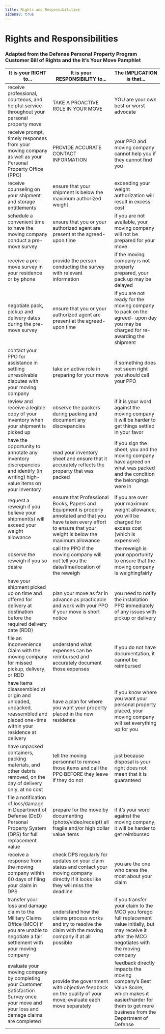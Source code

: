 ```yaml
---
title: Rights and Responsibilities
sidenav: true
---
```


# Rights and Responsibilities
### Adapted from the Defense Personal Property Program Customer Bill of Rights and the It’s Your Move Pamphlet

| It is your RIGHT to...                                                                                                                            | It is your RESPONSIBILITY to...                                                                                                                                           | The IMPLICATION is that...                                                                                                                                 |
|---------------------------------------------------------------------------------------------------------------------------------------------------|---------------------------------------------------------------------------------------------------------------------------------------------------------------------------|------------------------------------------------------------------------------------------------------------------------------------------------------------|
| receive professional, courteous, and helpful service throughout your personal property move                                                       | TAKE A PROACTIVE ROLE IN YOUR MOVE                                                                                                                                        | YOU are your own best or worst advocate                                                                                                                    |
| receive prompt, timely responses from your moving company as well as your Personal Property Office (PPO)                                          | PROVIDE ACCURATE CONTACT INFORMATION                                                                                                                                      | your PPO and moving company cannot help you if they cannot find you                                                                                        |
| receive counseling on your shipment and storage entitlements                                                                                      | ensure that your shipment is below the maximum authorized weight                                                                                                          | exceeding your weight authorization will result in excess cost                                                                                             |
| schedule a convenient time to have the moving company conduct a pre-move survey                                                                   | ensure that you or your authorized agent are present at the agreed-upon time                                                                                              | if you are not available, your moving company will not be prepared for your move                                                                           |
| receive a pre-move survey in your residence or by phone                                                                                           | provide the person conducting the survey with relevant information                                                                                                        | if the moving company is not properly prepared, your pack up may be delayed                                                                                |
| negotiate pack, pickup and delivery dates during the pre- move survey                                                                             | ensure that you or your authorized agent are present at the agreed-upon time                                                                                              | if you are not ready for the moving company to pack on the agreed- upon day you may be charged for re-awarding the shipment                                |
| contact your PPO for assistance in settling unresolvable disputes with your moving company                                                        | take an active role in preparing for your move                                                                                                                            | if something does not seem right you should call your PPO                                                                                                  |
| review and receive a legible copy of your inventory when your shipment is picked up                                                               | observe the packers during packing and document any discrepancies                                                                                                         | if it is your word against the moving company it will be harder to get things settled in your favor                                                        |
| have the opportunity to annotate any inventory discrepancies and identify (in writing) high-value items on your inventory                         | read your inventory sheet and ensure that it accurately reflects the property that was packed                                                                             | if you sign the sheet, you and the moving company have agreed on what was packed and the condition the belongings were in                                  |
| request a reweigh if you believe your shipment(s) will exceed your weight allowance                                                               | ensure that Professional Books, Papers and Equipment is properly annotated and that you have taken every effort to ensure that your weight is below the maximum allowance | if you are over your maximum weight allowance, you will be charged for excess cost (which is expensive)                                                    |
| observe the reweigh if you so desire                                                                                                              | call the PPO if the moving company will not tell you the date/time/location of the reweigh                                                                                | the reweigh is your opportunity to ensure that the moving company is weighingfairly                                                                        |
| have your shipment picked up on time and offered for delivery at destination before the required delivery date (RDD)                              | plan your move as far in advance as practicable and work with your PPO if your move is short notice                                                                       | you need to notify the installation PPO immediately of any issues with pickup or delivery                                                                  |
| file an Inconvenience Claim with the moving company for missed pickup, delivery, or RDD                                                           | understand what expenses can be reimbursed and accurately document those expenses                                                                                         | if you do not have documentation, it cannot be reimbursed                                                                                                  |
| have items disassembled at origin and unloaded, unpacked, reassembled and placed one-time within your residence at delivery                       | have a plan for where you want your property placed in the new residence                                                                                                  | if you know where you want your personal property placed, your moving company will set everything up for you                                               |
| have unpacked containers, packing materials, and other debris removed, on the day of delivery only, at no cost                                    | tell the moving personnel to remove those items and call the PPO BEFORE they leave if they do not                                                                         | just because disposal is your right does not mean that it is guaranteed                                                                                    |
| file a notification of loss/damage in Department of Defense (DoD) Personal Property System (DPS) for full replacement value                       | prepare for the move by documenting (photo/video/receipt) all fragile and/or high dollar value items                                                                      | if it’s your word against the moving company, it will be harder to get reimbursed                                                                          |
| receive a response from the moving company within 60 days of filing your claim in DPS                                                             | check DPS regularly for updates on your claim status and contact your moving company directly if it looks like they will miss the deadline                                | you are the one who cares the most about your claim                                                                                                        |
| transfer your loss and damage claim to the Military Claims Office (MCO) if you are unable to negotiate a fair settlement with your moving company | understand how the claims process works and try to resolve the claim with the moving company if at all possible                                                           | if you transfer your claim to the MCO you forego full replacement value initially, but may receive it after the MCO negotiates with the moving company     |
| evaluate your moving company by completing your Customer Satisfaction Survey once your move and your loss and damage claims are completed         | provide the government with objective feedback on the quality of your move; evaluate each move separately                                                                 | feedback directly impacts the moving company’s Best Value Score, which makes it easier/harder for them to get more business from the Department of Defense |
